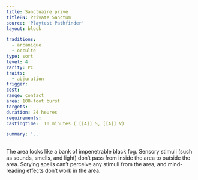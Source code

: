 ```yaml
---
title: Sanctuaire privé
titleEN: Private Sanctum
source: 'Playtest Pathfinder'
layout: block

traditions:
  - arcanique
  - occulte
type: sort
level: 4
rarity: PC
traits:
  - abjuration
trigger: 
cost: 
range: contact
area: 100-foot burst
targets: 
duration: 24 heures
requirements: 
castingtime:  10 minutes ( [[A]] S, [[A]] V)

summary: '..'
---
```

The area looks like a bank of impenetrable black fog. Sensory stimuli (such as sounds, smells, and light) don’t pass from inside the area to outside the area. Scrying spells can’t perceive any stimuli from the area, and mind-reading effects don’t work in the area.